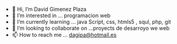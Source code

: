 - 👋 Hi, I’m  David Gimenez Plaza
- 👀 I’m interested in ... programacion web
- 🌱 I’m currently learning ... java Script, css, htmls5 , squl, php, git
- 💞️ I’m looking to collaborate on ...proyects de desarroyo we web
- 📫 How to reach me ... dagipa@hotmail.es

<!---
cvdgp/cvdgp is a ✨ special ✨ repository because its `README.md` (this file) appears on your GitHub profile.
You can click the Preview link to take a look at your changes.
--->
